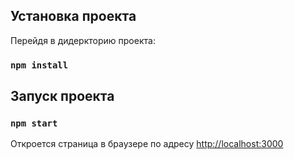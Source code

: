 
##  Установка проекта

Перейдя в дидеркторию проекта:

### `npm install`

## Запуск проекта 
### `npm start`
Откроется страница в браузере  по адресу [http://localhost:3000](http://localhost:3000) 

